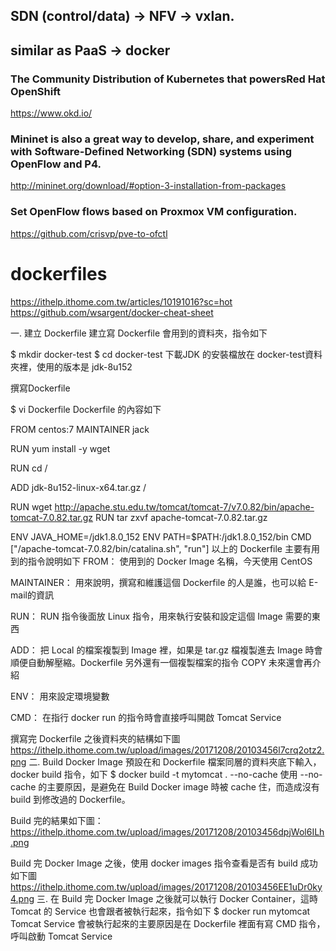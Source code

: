 ## SDN (control/data) -> NFV -> vxlan.
## similar as PaaS -> docker
### The Community Distribution of Kubernetes that powersRed Hat OpenShift
https://www.okd.io/
### Mininet is also a great way to develop, share, and experiment with Software-Defined Networking (SDN) systems using OpenFlow and P4.
http://mininet.org/download/#option-3-installation-from-packages
### Set OpenFlow flows based on Proxmox VM configuration.
https://github.com/crisvp/pve-to-ofctl

# dockerfiles
https://ithelp.ithome.com.tw/articles/10191016?sc=hot <br>
https://github.com/wsargent/docker-cheat-sheet

一. 建立 Dockerfile
建立寫 Dockerfile 會用到的資料夾，指令如下

$ mkdir docker-test
$ cd docker-test
下載JDK 的安裝檔放在 docker-test資料夾裡，使用的版本是 jdk-8u152

撰寫Dockerfile

$ vi Dockerfile
Dockerfile 的內容如下

FROM centos:7
MAINTAINER jack

RUN yum install -y wget

RUN cd /

ADD jdk-8u152-linux-x64.tar.gz /

RUN wget http://apache.stu.edu.tw/tomcat/tomcat-7/v7.0.82/bin/apache-tomcat-7.0.82.tar.gz
RUN tar zxvf apache-tomcat-7.0.82.tar.gz

ENV JAVA_HOME=/jdk1.8.0_152
ENV PATH=$PATH:/jdk1.8.0_152/bin
CMD ["/apache-tomcat-7.0.82/bin/catalina.sh", "run"]
以上的 Dockerfile 主要有用到的指令說明如下
FROM： 使用到的 Docker Image 名稱，今天使用 CentOS

MAINTAINER： 用來說明，撰寫和維護這個 Dockerfile 的人是誰，也可以給 E-mail的資訊

RUN： RUN 指令後面放 Linux 指令，用來執行安裝和設定這個 Image 需要的東西

ADD： 把 Local 的檔案複製到 Image 裡，如果是 tar.gz 檔複製進去 Image 時會順便自動解壓縮。Dockerfile 另外還有一個複製檔案的指令 COPY 未來還會再介紹

ENV： 用來設定環境變數

CMD： 在指行 docker run 的指令時會直接呼叫開啟 Tomcat Service

撰寫完 Dockerfile 之後資料夾的結構如下圖
https://ithelp.ithome.com.tw/upload/images/20171208/20103456l7crq2otz2.png
二. Build Docker Image
預設在和 Dockerfile 檔案同層的資料夾底下輸入， docker build 指令，如下
$ docker build -t mytomcat . --no-cache
使用 --no-cache 的主要原因，是避免在 Build Docker image 時被 cache 住，而造成沒有 build 到修改過的 Dockerfile。

Build 完的結果如下圖：
https://ithelp.ithome.com.tw/upload/images/20171208/20103456dpjWol6ILh.png

Build 完 Docker Image 之後，使用 docker images 指令查看是否有 build 成功如下圖
https://ithelp.ithome.com.tw/upload/images/20171208/20103456EE1uDr0ky4.png
三. 在 Build 完 Docker Image 之後就可以執行 Docker Container，這時Tomcat 的 Service 也會跟者被執行起來，指令如下
$ docker run mytomcat
Tomcat Service 會被執行起來的主要原因是在 Dockerfile 裡面有寫 CMD 指令，呼叫啟動 Tomcat Service
